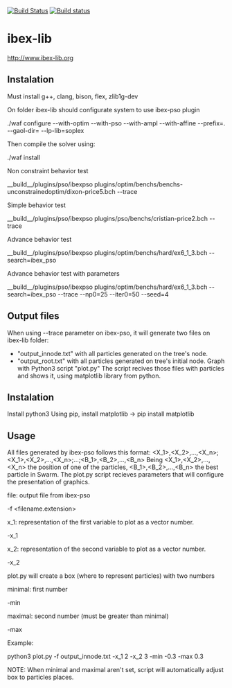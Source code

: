 [![Build Status](https://travis-ci.org/ibex-team/ibex-lib.svg?branch=master)](https://travis-ci.org/ibex-team/ibex-lib)
[![Build status](https://ci.appveyor.com/api/projects/status/9w1wxhvymsohs4gr/branch/master?svg=true)](https://ci.appveyor.com/project/Jordan08/ibex-lib-q0c47/branch/master)

ibex-lib
========

http://www.ibex-lib.org

Instalation
-----------

Must install g++, clang, bison, flex, zlib1g-dev

On folder ibex-lib should configurate system to use ibex-pso plugin

./waf configure --with-optim --with-pso --with-ampl --with-affine --prefix=. --gaol-dir= --lp-lib=soplex

Then compile the solver using:

./waf install

Non constraint behavior test

\_\_build\_\_/plugins/pso/ibexpso plugins/optim/benchs/benchs-unconstrainedoptim/dixon-price5.bch --trace

Simple behavior test

\_\_build\_\_/plugins/pso/ibexpso plugins/pso/benchs/cristian-price2.bch --trace

Advance behavior test

\_\_build\_\_/plugins/pso/ibexpso plugins/optim/benchs/hard/ex6_1_3.bch --search=ibex_pso

Advance behavior test with parameters

\_\_build\_\_/plugins/pso/ibexpso plugins/optim/benchs/hard/ex6_1_3.bch --search=ibex_pso --trace --np0=25 --iter0=50 --seed=4

Output files
-----------
When using --trace parameter on ibex-pso, it will generate two files on ibex-lib folder:
- "output_innode.txt" with all particles generated on the tree's node.
- "output_root.txt" with all particles generated on tree's initial node.
Graph with Python3 script "plot.py"
The script recives those files with particles and shows it, using matplotlib library from python.

Instalation
-----------
Install python3
Using pip, install matplotlib
-> pip install matplotlib

Usage
-----------

All files generated by ibex-pso follows this format:
<X_1>,<X_2>,...,<X_n>;<X_1>,<X_2>,...,<X_n>;...;<B_1>,<B_2>,...,<B_n>
Being <X_1>,<X_2>,...,<X_n> the position of one of the particles, <B_1>,<B_2>,...,<B_n> the best particle in Swarm.
The plot.py script recieves parameters that will configure the presentation of graphics.

file: output file from ibex-pso

-f <filename.extension>

x_1: representation of the first variable to plot as a vector number.

-x_1 <pos int number>

x_2: representation of the second variable to plot as a vector number.

-x_2 <pos int number>

plot.py will create a box (where to represent particles) with two numbers

minimal: first number

-min <float number>

maximal: second number (must be greater than minimal)

-max <float number>

Example:

python3 plot.py -f output_innode.txt -x_1 2 -x_2 3 -min -0.3 -max 0.3

NOTE: When minimal and maximal aren't set, script will automatically adjust box to particles places.
